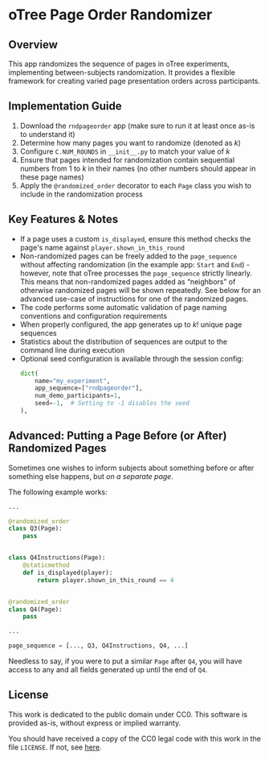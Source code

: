 # oTree Page Order Randomizer

## Overview

This app randomizes the sequence of pages in oTree experiments, implementing between-subjects randomization. It provides a flexible framework for creating varied page presentation orders across participants.

## Implementation Guide

1. Download the `rndpageorder` app (make sure to run it at least once as-is to understand it)
2. Determine how many pages you want to randomize (denoted as *k*)
3. Configure `C.NUM_ROUNDS` in `__init__.py` to match your value of *k*
4. Ensure that pages intended for randomization contain sequential numbers from 1 to *k* in their names (no other numbers should appear in these page names)
5. Apply the `@randomized_order` decorator to each `Page` class you wish to include in the randomization process

## Key Features & Notes

- If a page uses a custom `is_displayed`, ensure this method checks the page's name against `player.shown_in_this_round`
- Non-randomized pages can be freely added to the `page_sequence` without affecting randomization (in the example app: `Start` and `End`) - however, note that oTree processes the `page_sequence` strictly linearly. This means that non-randomized pages added as “neighbors” of otherwise randomized pages will be shown repeatedly. See below for an advanced use-case of instructions for one of the randomized pages.
- The code performs some automatic validation of page naming conventions and configuration requirements
- When properly configured, the app generates up to *k*! unique page sequences
- Statistics about the distribution of sequences are output to the command line during execution
- Optional seed configuration is available through the session config:
  ```python
  dict(
      name="my_experiment",
      app_sequence=["rndpageorder"],
      num_demo_participants=1,
      seed=-1,  # Setting to -1 disables the seed
  ),
  ```

## Advanced: Putting a Page Before (or After) Randomized Pages

Sometimes one wishes to inform subjects about something before or after something else happens, but *on a separate page*.

The following example works:

```python
...

@randomized_order
class Q3(Page):
    pass


class Q4Instructions(Page):
    @staticmethod
    def is_displayed(player):
        return player.shown_in_this_round == 4


@randomized_order
class Q4(Page):
    pass

...

page_sequence = [..., Q3, Q4Instructions, Q4, ...]
```

Needless to say, if you were to put a similar `Page` after `Q4`, you will have access to any and all fields generated up until the end of `Q4`.

## License

This work is dedicated to the public domain under CC0. This software is provided as-is, without express or implied warranty.

You should have received a copy of the CC0 legal code with this work in the file `LICENSE`. If not, see [here](https://creativecommons.org/publicdomain/zero/1.0/).

